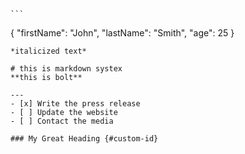 	```
{
  "firstName": "John",
  "lastName": "Smith",
  "age": 25
}
```
*italicized text*  

# this is markdown systex
**this is bolt**

---
- [x] Write the press release
- [ ] Update the website
- [ ] Contact the media

### My Great Heading {#custom-id}
